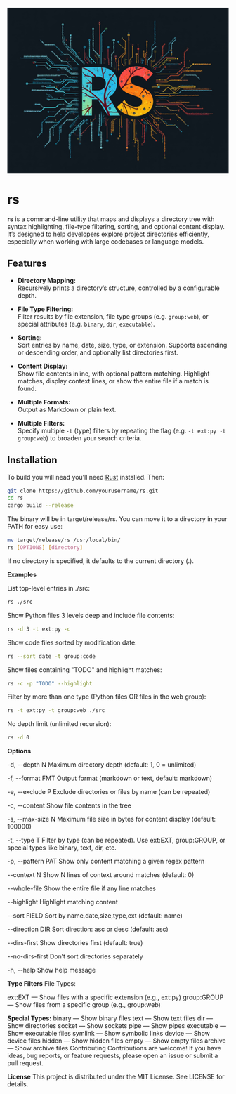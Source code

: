 ![rs](rs.jpg)

# rs

**rs** is a command-line utility that maps and displays a directory tree with syntax highlighting, file-type filtering, sorting, and optional content display. It’s designed to help developers explore project directories efficiently, especially when working with large codebases or language models.

## Features

- **Directory Mapping:**  
  Recursively prints a directory’s structure, controlled by a configurable depth.
  
- **File Type Filtering:**  
  Filter results by file extension, file type groups (e.g. `group:web`), or special attributes (e.g. `binary`, `dir`, `executable`).
  
- **Sorting:**  
  Sort entries by name, date, size, type, or extension. Supports ascending or descending order, and optionally list directories first.
  
- **Content Display:**  
  Show file contents inline, with optional pattern matching. Highlight matches, display context lines, or show the entire file if a match is found.
  
- **Multiple Formats:**  
  Output as Markdown or plain text.
  
- **Multiple Filters:**  
  Specify multiple `-t` (type) filters by repeating the flag (e.g. `-t ext:py -t group:web`) to broaden your search criteria.

## Installation

To build you will nead you’ll need [Rust](https://www.rust-lang.org/tools/install) installed. Then:

```bash
git clone https://github.com/yourusername/rs.git
cd rs
cargo build --release
```

The binary will be in target/release/rs. You can move it to a directory in your PATH for easy use:

```bash
mv target/release/rs /usr/local/bin/
rs [OPTIONS] [directory]
```

If no directory is specified, it defaults to the current directory (.).

**Examples**

List top-level entries in ./src:
```bash
rs ./src
```

Show Python files 3 levels deep and include file contents:
```bash
rs -d 3 -t ext:py -c
```

Show code files sorted by modification date:
```bash
rs --sort date -t group:code
```

Show files containing "TODO" and highlight matches:
```bash
rs -c -p "TODO" --highlight
```

Filter by more than one type (Python files OR files in the web group):
```bash
rs -t ext:py -t group:web ./src
```

No depth limit (unlimited recursion):
```bash
rs -d 0
```

**Options**

-d, --depth N
Maximum directory depth (default: 1, 0 = unlimited)

-f, --format FMT
Output format (markdown or text, default: markdown)

-e, --exclude P
Exclude directories or files by name (can be repeated)

-c, --content
Show file contents in the tree

-s, --max-size N
Maximum file size in bytes for content display (default: 100000)

-t, --type T
Filter by type (can be repeated). Use ext:EXT, group:GROUP, or special types like binary, text, dir, etc.

-p, --pattern PAT
Show only content matching a given regex pattern

--context N
Show N lines of context around matches (default: 0)

--whole-file
Show the entire file if any line matches

--highlight
Highlight matching content

--sort FIELD
Sort by name,date,size,type,ext (default: name)

--direction DIR
Sort direction: asc or desc (default: asc)

--dirs-first
Show directories first (default: true)

--no-dirs-first
Don’t sort directories separately

-h, --help
Show help message

**Type Filters**
File Types:

ext:EXT — Show files with a specific extension (e.g., ext:py)
group:GROUP — Show files from a specific group (e.g., group:web)

**Special Types:**
binary — Show binary files
text — Show text files
dir — Show directories
socket — Show sockets
pipe — Show pipes
executable — Show executable files
symlink — Show symbolic links
device — Show device files
hidden — Show hidden files
empty — Show empty files
archive — Show archive files
Contributing
Contributions are welcome! If you have ideas, bug reports, or feature requests, please open an issue or submit a pull request.

**License**
This project is distributed under the MIT License. 
See LICENSE for details.

